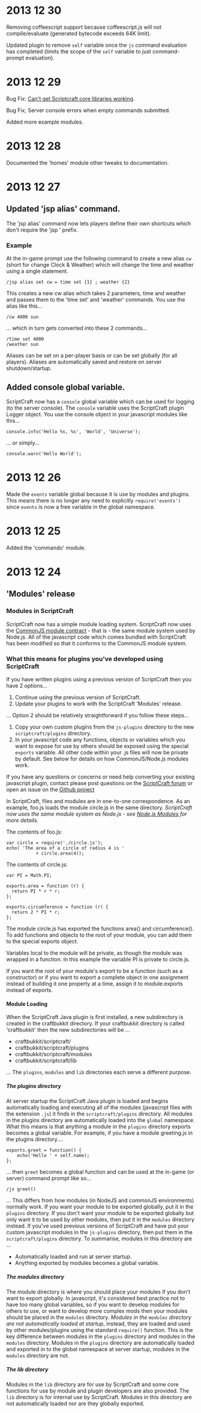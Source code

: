 # 2013 12 30

Removing coffeescript support because coffeescript.js will not
compile/evaluate (generated bytecode exceeds 64K limit).

Updated plugin to remove `self` variable once the `js` command
evaluation has completed (limits the scope of the `self` variable to
just command-prompt evaluation).

# 2013 12 29

Bug Fix: [Can't get Scriptcraft core libraries working][bug103].

[bug103]: https://github.com/walterhiggins/ScriptCraft/issues/103

Bug Fix; Server console errors when empty commands submitted.

Added more example modules.

# 2013 12 28

Documented the 'homes' module other tweaks to documentation.

# 2013 12 27

## Updated 'jsp alias' command.

The 'jsp alias' command now lets players define their own shortcuts
which don't require the 'jsp ' prefix.

### Example

At the in-game prompt use the following command to create a new alias
`cw` (short for change Clock & Weather) which will change the time and
weather using a single statement.

    /jsp alias set cw = time set {1} ; weather {2}

This creates a new cw alias which takes 2 parameters, time and weather
and passes them to the 'time set' and 'weather' commands. You use the
alias like this...

    /cw 4000 sun

... which in turn gets converted into these 2 commands...

    /time set 4000
    /weather sun

Aliases can be set on a per-player basis or can be set globally (for
all players). Aliases are automatically saved and restore on server
shutdown/startup.
    
## Added console global variable.

ScriptCraft now has a `console` global variable which can be used for
logging (to the server console). The `console` variable uses the
ScriptCraft plugin Logger object. You use the console object in your
javascript modules like this...

    console.info('Hello %s, %s', 'World', 'Universe');

... or simply...

    console.warn('Hello World');

# 2013 12 26

Made the `events` variable global because it is use by modules and
plugins. This means there is no longer any need to explicitly
`require('events')` since `events` is now a free variable in the
global namespace.

# 2013 12 25

Added the 'commando' module.

# 2013 12 24

## 'Modules' release

### Modules in ScriptCraft

ScriptCraft now has a simple module loading system. ScriptCraft now
uses the [CommonJS module contract][cjsmod] - that is - the same
module system used by Node.js. All of the javascript code which comes
bundled with ScriptCraft has been modified so that it conforms to the
CommonJS module system.

### What this means for plugins you've developed using ScriptCraft

If you have written plugins using a previous version of ScriptCraft then you have 2 options...

 1. Continue using the previous version of ScriptCraft.
 2. Update your plugins to work with the ScriptCraft 'Modules' release.

... Option 2 should be relatively straightforward if you follow these steps...

 1. Copy your own custom plugins from the `js-plugins` directory to the new `scriptcraft/plugins` directory.
 2. In your javascript code any functions, objects or variables which
    you want to expose for use by others should be exposed using the
    special `exports` variable. All other code within your .js files will
    now be private by default. See below for details on how
    CommonJS/Node.js modules work.

If you have any questions or concerns or need help converting your
existing javascript plugin, contact please post questions on the
[ScriptCraft forum][scforum] or open an issue on the [Github
project][github]

[github]: http://github.com/walterhiggins/ScriptCraft
[scforum]: https://groups.google.com/forum/?fromgroups=#!forum/scriptcraft---scripting-minecraft 

In ScriptCraft, files and modules are in one-to-one correspondence. As
an example, foo.js loads the module circle.js in the same directory.
*ScriptCraft now uses the same module system as Node.js - see [Node.js
Modules][njsmod] for more details.*

[njsmod]: http://nodejs.org/api/modules.html
[cjsmod]: http://wiki.commonjs.org/wiki/Modules/1.1.1

The contents of foo.js:

    var circle = require('./circle.js');
    echo( 'The area of a circle of radius 4 is '
               + circle.area(4));

The contents of circle.js:

    var PI = Math.PI;
    
    exports.area = function (r) {
      return PI * r * r;
    };

    exports.circumference = function (r) {
      return 2 * PI * r;
    };

The module circle.js has exported the functions area() and
circumference(). To add functions and objects to the root of your
module, you can add them to the special exports object.

Variables local to the module will be private, as though the module
was wrapped in a function. In this example the variable PI is private
to circle.js.

If you want the root of your module's export to be a function (such as
a constructor) or if you want to export a complete object in one
assignment instead of building it one property at a time, assign it to
module.exports instead of exports.

#### Module Loading

When the ScriptCraft Java plugin is first installed, a new
subdirectory is created in the craftbukkit directory. If your
craftbukkit directory is called 'craftbukkit' then the new
subdirectories will be ...

 * craftbukkit/scriptcraft/
 * craftbukkit/scriptcraft/plugins
 * craftbukkit/scriptcraft/modules
 * craftbukkit/scriptcraft/lib

... The `plugins`, `modules` and `lib` directories each serve a different purpose.

##### The plugins directory

At server startup the ScriptCraft Java plugin is loaded and begins
automatically loading and executing all of the modules (javascript
files with the extension `.js`) it finds in the `scriptcraft/plugins`
directory. All modules in the plugins directory are automatically
loaded into the `global` namespace. What this means is that anything a
module in the `plugins` directory exports becomes a global
variable. For example, if you have a module greeting.js in the plugins
directory....

    exports.greet = function() {
        echo('Hello ' + self.name);
    };

... then `greet` becomes a global function and can be used at the
in-game (or server) command prompt like so...

    /js greet()

... This differs from how modules (in NodeJS and commonJS
environments) normally work. If you want your module to be exported
globally, put it in the `plugins` directory. If you don't want your
module to be exported globally but only want it to be used by other
modules, then put it in the `modules` directory instead. If you've
used previous versions of ScriptCraft and have put your custom
javascript modules in the `js-plugins` directory, then put them in the
`scriptcraft/plugins` directory. To summarise, modules in this directory are ...

 * Automatically loaded and run at server startup.
 * Anything exported by modules becomes a global variable.

##### The modules directory

The module directory is where you should place your modules if you
don't want to export globally. In javascript, it's considered best
practice not to have too many global variables, so if you want to
develop modules for others to use, or want to develop more complex
mods then your modules should be placed in the `modules` directory.
*Modules in the `modules` directory are not automatically loaded at
startup*, instead, they are loaded and used by other modules/plugins
using the standard `require()` function.  This is the key difference
between modules in the `plugins` directory and modules in the
`modules` directory. Modules in the `plugins` directory are
automatically loaded and exported in to the global namespace at server
startup, modules in the `modules` directory are not.

##### The lib directory

Modules in the `lib` directory are for use by ScriptCraft and some
core functions for use by module and plugin developers are also
provided. The `lib` directory is for internal use by ScriptCraft.
Modules in this directory are not automatically loaded nor are they
globally exported.
